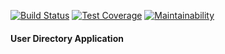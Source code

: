 [![Build Status](https://travis-ci.com/mycok/user-directory.svg?branch=develop)](https://travis-ci.com/mycok/user-directory)
[![Test Coverage](https://api.codeclimate.com/v1/badges/864e01c3ac42d384d2b9/test_coverage)](https://codeclimate.com/github/mycok/user-directory/test_coverage)
[![Maintainability](https://api.codeclimate.com/v1/badges/864e01c3ac42d384d2b9/maintainability)](https://codeclimate.com/github/mycok/user-directory/maintainability)
#### User Directory Application
